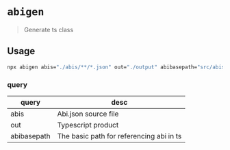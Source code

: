 # `abigen`

> Generate ts class

## Usage

```bash
npx abigen abis="./abis/**/*.json" out="./output" abibasepath="src/abis"
```

### query

| query       | desc                                     |
| ----------- | ---------------------------------------- |
| abis        | Abi.json source file                     |
| out         | Typescript product                       |
| abibasepath | The basic path for referencing abi in ts |
